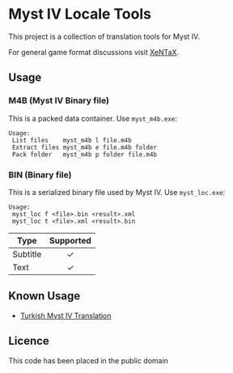 ﻿# Myst IV Locale Tools

This project is a collection of translation tools for Myst IV.

For general game format discussions visit [XeNTaX][1].


## Usage

### M4B (Myst IV Binary file)

This is a packed data container. Use `myst_m4b.exe`:

    Usage:
     List files    myst_m4b l file.m4b
     Extract files myst_m4b e file.m4b folder
     Pack folder   myst_m4b p folder file.m4b

### BIN (Binary file)

This is a serialized binary file used by Myst IV. Use `myst_loc.exe`:

    Usage:
     myst_loc f <file>.bin <result>.xml
     myst_loc t <file>.xml <result>.bin

| Type     | Supported |
|----------|:---------:|
| Subtitle |      ✓   |
| Text     |      ✓   |



## Known Usage

* [Turkish Myst IV Translation][2]


## Licence

This code has been placed in the public domain

[1]:http://forum.xentax.com/viewforum.php?f=10
[2]:http://www.tanersaydam.com/myst-iv-revelation-0-turkce-yamasi-kurulumda/
